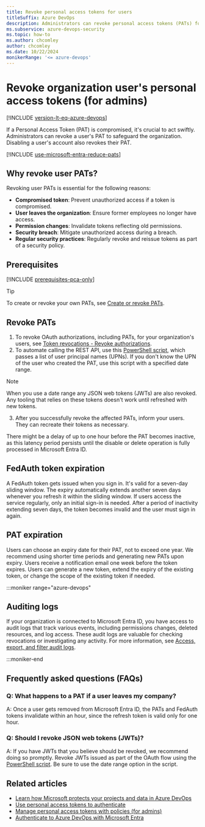 ```yaml
---
title: Revoke personal access tokens for users
titleSuffix: Azure DevOps
description: Administrators can revoke personal access tokens (PATs) for users when they're compromised, protecting the organization.
ms.subservice: azure-devops-security
ms.topic: how-to
ms.author: chcomley
author: chcomley
ms.date: 10/22/2024
monikerRange: '<= azure-devops'
---
```


# Revoke organization user's personal access tokens (for admins)

[!INCLUDE [version-lt-eq-azure-devops](../../includes/version-lt-eq-azure-devops.md)]

If a Personal Access Token (PAT) is compromised, it's crucial to act swiftly. Administrators can revoke a user's PAT to safeguard the organization. Disabling a user's account also revokes their PAT.

[!INCLUDE [use-microsoft-entra-reduce-pats](../../includes/use-microsoft-entra-reduce-pats.md)]

## Why revoke user PATs?

Revoking user PATs is essential for the following reasons:
- **Compromised token**: Prevent unauthorized access if a token is compromised.
- **User leaves the organization**: Ensure former employees no longer have access.
- **Permission changes**: Invalidate tokens reflecting old permissions.
- **Security breach**: Mitigate unauthorized access during a breach.
- **Regular security practices**: Regularly revoke and reissue tokens as part of a security policy.

## Prerequisites

[!INCLUDE [prerequisites-pca-only](../../includes/prerequisites-pca-only.md)]

> [!TIP]
> To create or revoke your own PATs, see [Create or revoke PATs](use-personal-access-tokens-to-authenticate.md).

## Revoke PATs

1. To revoke OAuth authorizations, including PATs, for your organization's users, see [Token revocations - Revoke authorizations](/rest/api/azure/devops/tokenadministration/token%20revocations/revoke%20authorizations?view=azure-devops-rest-5.0&preserve-view=true).
2. To automate calling the REST API, use this [PowerShell script](https://github.com/Microsoft/vsts-script-samples/tree/master/PowerShell/TokenAdmin), which passes a list of user principal names (UPNs). If you don't know the UPN of the user who created the PAT, use this script with a specified date range.

> [!NOTE]
> When you use a date range any JSON web tokens (JWTs) are also revoked. Any tooling that relies on these tokens doesn't work until refreshed with new tokens.

3. After you successfully revoke the affected PATs, inform your users. They can recreate their tokens as necessary.

There might be a delay of up to one hour before the PAT becomes inactive, as this latency period persists until the disable or delete operation is fully processed in Microsoft Entra ID.

<a id="token-expiration"></a>

## FedAuth token expiration

A FedAuth token gets issued when you sign in. It's valid for a seven-day sliding window. The expiry automatically extends another seven days whenever you refresh it within the sliding window. If users access the service regularly, only an initial sign-in is needed. After a period of inactivity extending seven days, the token becomes invalid and the user must sign in again.

## PAT expiration

Users can choose an expiry date for their PAT, not to exceed one year. We recommend using shorter time periods and generating new PATs upon expiry. Users receive a notification email one week before the token expires. Users can generate a new token, extend the expiry of the existing token, or change the scope of the existing token if needed.

:::moniker range="azure-devops"

## Auditing logs

If your organization is connected to Microsoft Entra ID, you have access to audit logs that track various events, including permissions changes, deleted resources, and log access. These audit logs are valuable for checking revocations or investigating any activity. For more information, see [Access, export, and filter audit logs](../audit/azure-devops-auditing.md).

:::moniker-end

## Frequently asked questions (FAQs)

### Q: What happens to a PAT if a user leaves my company?

A: Once a user gets removed from Microsoft Entra ID, the PATs and FedAuth tokens invalidate within an hour, since the refresh token is valid only for one hour.

### Q: Should I revoke JSON web tokens (JWTs)?

A: If you have JWTs that you believe should be revoked, we recommend doing so promptly. Revoke JWTs issued as part of the OAuth flow using the [PowerShell script](https://github.com/Microsoft/vsts-script-samples/tree/master/PowerShell/TokenAdmin). Be sure to use the date range option in the script.

## Related articles

- [Learn how Microsoft protects your projects and data in Azure DevOps](../../organizations/security/data-protection.md)
- [Use personal access tokens to authenticate](use-personal-access-tokens-to-authenticate.md)
- [Manage personal access tokens with policies (for admins)](manage-pats-with-policies-for-administrators.md)
- [Authenticate to Azure DevOps with Microsoft Entra](../../integrate/get-started/authentication/entra.md)

